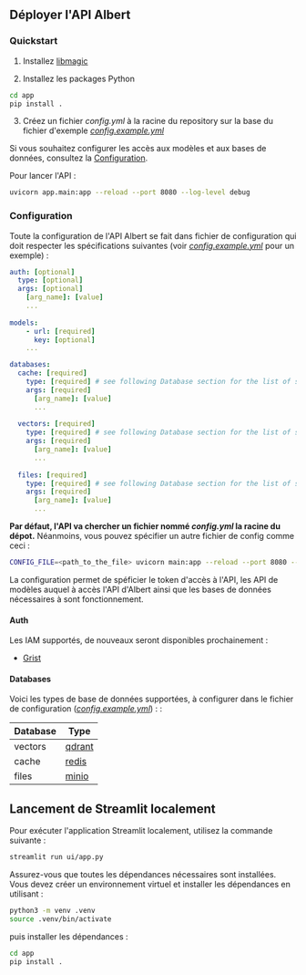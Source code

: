 ## Déployer l'API Albert

### Quickstart

1. Installez [libmagic](https://man7.org/linux/man-pages/man3/libmagic.3.html)

2. Installez les packages Python

  ```bash 
  cd app
  pip install .
  ```

3. Créez un fichier *config.yml* à la racine du repository sur la base du fichier d'exemple *[config.example.yml](./config.example.yml)*

  Si vous souhaitez configurer les accès aux modèles et aux bases de données, consultez la [Configuration](#configuration).

  Pour lancer l'API : 
  ```bash
  uvicorn app.main:app --reload --port 8080 --log-level debug
  ```

### Configuration

Toute la configuration de l'API Albert se fait dans fichier de configuration qui doit respecter les  spécifications suivantes (voir *[config.example.yml](./config.example.yml)* pour un exemple) :

```yaml
auth: [optional]
  type: [optional]
  args: [optional] 
    [arg_name]: [value]
    ...
  
models:
    - url: [required]
      key: [optional]
    ...

databases:
  cache: [required]
    type: [required] # see following Database section for the list of supported db type
    args: [required] 
      [arg_name]: [value]
      ...
    
  vectors: [required]
    type: [required] # see following Database section for the list of supported db type
    args: [required] 
      [arg_name]: [value]
      ...
  
  files: [required]
    type: [required] # see following Database section for the list of supported db type
    args: [required] 
      [arg_name]: [value]
      ...
```

**Par défaut, l'API va chercher un fichier nommé *config.yml* la racine du dépot.** Néanmoins, vous pouvez spécifier un autre fichier de config comme ceci :

```bash
CONFIG_FILE=<path_to_the_file> uvicorn main:app --reload --port 8080 --log-level debug
``` 

La configuration permet de spéficier le token d'accès à l'API, les API de modèles auquel à accès l'API d'Albert ainsi que les bases de données nécessaires à sont fonctionnement. 

#### Auth

Les IAM supportés, de nouveaux seront disponibles prochainement :

* [Grist](https://www.getgrist.com/)

#### Databases

Voici les types de base de données supportées, à configurer dans le fichier de configuration (*[config.example.yml](./config.example.yml)*) : : 

| Database | Type |
| --- | --- |
| vectors | [qdrant](https://qdrant.tech/) | 
| cache | [redis](https://redis.io/) |
| files | [minio](https://min.io/) |

## Lancement de Streamlit localement

Pour exécuter l'application Streamlit localement, utilisez la commande suivante :

```bash
streamlit run ui/app.py
```

Assurez-vous que toutes les dépendances nécessaires sont installées. Vous devez créer un environnement virtuel et installer les dépendances en utilisant :

```bash
python3 -m venv .venv
source .venv/bin/activate
```

puis installer les dépendances :

```bash
cd app
pip install .
```
